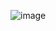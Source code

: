 ![image](https://user-images.githubusercontent.com/74547522/213585018-103c36fa-aa69-4d25-bbde-14f7e186b550.png)
